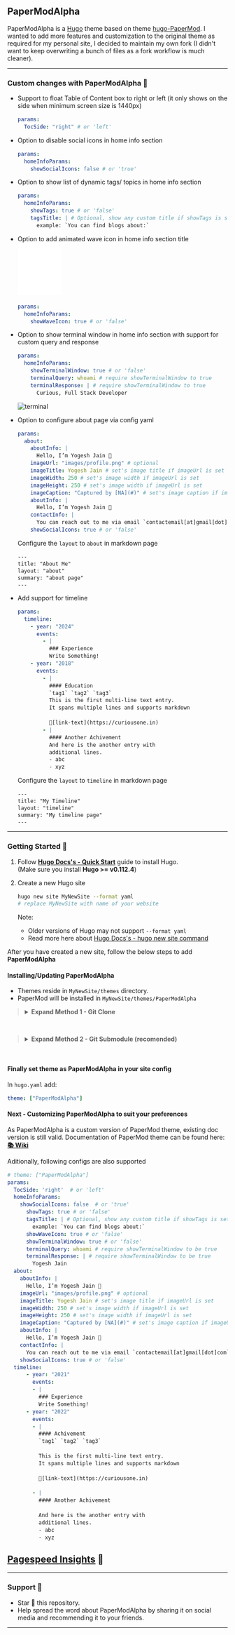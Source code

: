 ## PaperModAlpha

PaperModAlpha is a [Hugo](https://gohugo.io/) theme based on theme [hugo-PaperMod](https://github.com/adityatelange/hugo-PaperMod). I wanted to add more features and customization to the original theme as required for my personal site, I decided to maintain my own fork (I didn't want to keep overwriting a bunch of files as a fork workflow is much cleaner).

---

### Custom changes with PaperModAlpha 🚀

- Support to float Table of Content box to right or left (it only shows on the side when minimum screen size is 1440px)

  ```yaml
  params:
    TocSide: "right" # or 'left'
  ```

- Option to disable social icons in home info section

  ```yaml
  params:
    homeInfoParams:
      showSocialIcons: false # or 'true'
  ```

- Option to show list of dynamic tags/ topics in home info section

  ```yaml
  params:
    homeInfoParams:
      showTags: true # or 'false'
      tagsTitle: | # Optional, show any custom title if showTags is set to true
        example: `You can find blogs about:`
  ```

- Option to add animated wave icon in home info section title
  <img src="images/wave.svg" alt="wave">

  ```yaml
  params:
    homeInfoParams:
      showWaveIcon: true # or 'false'
  ```

- Option to show terminal window in home info section with support for custom query and response

  ```yaml
  params:
    homeInfoParams:
      showTerminalWindow: true # or 'false'
      terminalQuery: whoami # require showTerminalWindow to true
      terminalResponse: | # require showTerminalWindow to true
        Curious, Full Stack Developer
  ```

  <img src="images/terminal.svg" height=300 width=500 alt="terminal">

- Option to configure about page via config yaml

  ```yaml
  params:
    about:
      aboutInfo: |
        Hello, I’m Yogesh Jain 👋
      imageUrl: "images/profile.png" # optional
      imageTitle: Yogesh Jain # set's image title if imageUrl is set
      imageWidth: 250 # set's image width if imageUrl is set
      imageHeight: 250 # set's image width if imageUrl is set
      imageCaption: "Captured by [NA](#)" # set's image caption if imageUrl is set
      aboutInfo: |
        Hello, I’m Yogesh Jain 👋
      contactInfo: |
        You can reach out to me via email `contactemail[at]gmail[dot]com`
      showSocialIcons: true # or 'false'
  ```

  Configure the `layout` to `about` in markdown page

  ```shell
  ---
  title: "About Me"
  layout: "about"
  summary: "about page"
  ---
  ```

- Add support for timeline

  ```yaml
  params:
    timeline:
      - year: "2024"
        events:
          - |
            ### Experience
            Write Something!
      - year: "2018"
        events:
          - |
            #### Education
            `tag1` `tag2` `tag3`
            This is the first multi-line text entry.
            It spans multiple lines and supports markdown

            🔗[link-text](https://curiousone.in)
          - |
            #### Another Achivement
            And here is the another entry with
            additional lines.
            - abc
            - xyz
  ```

  Configure the `layout` to `timeline` in markdown page

  ```shell
  ---
  title: "My Timeline"
  layout: "timeline"
  summary: "My timeline page"
  ---
  ```

---

### Getting Started 🚀

1. Follow **[Hugo Docs's - Quick Start](https://gohugo.io/getting-started/quick-start/)** guide to install Hugo.
   <br>(Make sure you install **Hugo >= v0.112.4**)

2. Create a new Hugo site
   ```sh
   hugo new site MyNewSite --format yaml
   # replace MyNewSite with name of your website
   ```
   Note:
   - Older versions of Hugo may not support `--format yaml`
   - Read more here about [Hugo Docs's - hugo new site command](https://gohugo.io/commands/hugo_new_site/#synopsis)

After you have created a new site, follow the below steps to add **PaperModAlpha**

#### Installing/Updating PaperModAlpha

- Themes reside in `MyNewSite/themes` directory.
- PaperMod will be installed in `MyNewSite/themes/PaperModAlpha`

> <details>
> <summary><b>Expand Method 1 - Git Clone</b></summary>
>
> **INSTALL** : Inside the folder of your Hugo site `MyNewSite`, run:
>
> ```bash
> git clone https://github.com/yogeshjain96/PaperModAlpha themes/PaperModAlpha --depth=1
> ```
>
> **UPDATE**: Inside the folder of your Hugo site `MyNewSite`, run:
>
> ```bash
> cd themes/PaperMod
> git pull
> ```
>
> </details>

<br>

> <details>
> <summary><b>Expand Method 2 - Git Submodule (recomended)</b></summary>
>
> **INSTALL** : Inside the folder of your Hugo site `MyNewSite`, run:
>
> ```bash
> git submodule add --depth=1 https://github.com/yogeshjain96/PaperModAlpha.git themes/PaperModAlpha
> git submodule update --init --recursive # needed when you reclone your repo (submodules may not get cloned automatically)
> ```
>
> You may use ` --branch v7.0` to end of above command if you want to stick to specific release.
> Read more about git submodules [here](https://www.atlassian.com/git/tutorials/git-submodule).
>
> **UPDATE**: Inside the folder of your Hugo site `MyNewSite`, run:
>
> ```bash
> git submodule update --remote --merge
> ```
>
> </details>

<br>

#### Finally set theme as PaperModAlpha in your site config

In `hugo.yaml` add:

```yaml
theme: ["PaperModAlpha"]
```

#### Next - Customizing PaperModAlpha to suit your preferences

As PaperModAlpha is a custom version of PaperMod theme, existing doc version is still valid.
Documentation of PaperMod theme can be found here: [**📚 Wiki**](https://github.com/adityatelange/hugo-PaperMod/wiki)

Aditionally, following configs are also supported

```yaml
# theme: ["PaperModAlpha"]
params:
  TocSide: 'right'  # or 'left'
  homeInfoParams:
    showSocialIcons: false  # or 'true'
      showTags: true # or 'false'
      tagsTitle: | # Optional, show any custom title if showTags is set to true
        example: `You can find blogs about:`
      showWaveIcon: true # or 'false'
      showTerminalWindow: true # or 'false'
      terminalQuery: whoami # require showTerminalWindow to be true
      terminalResponse: | # require showTerminalWindow to be true
        Yogesh Jain
  about:
    aboutInfo: |
      Hello, I’m Yogesh Jain 👋
    imageUrl: "images/profile.png" # optional
    imageTitle: Yogesh Jain # set's image title if imageUrl is set
    imageWidth: 250 # set's image width if imageUrl is set
    imageHeight: 250 # set's image width if imageUrl is set
    imageCaption: "Captured by [NA](#)" # set's image caption if imageUrl is set
    aboutInfo: |
      Hello, I’m Yogesh Jain 👋
    contactInfo: |
      You can reach out to me via email `contactemail[at]gmail[dot]com`
    showSocialIcons: true # or 'false'
  timeline:
      - year: "2021"
        events:
        - |
          ### Experience
          Write Something!
      - year: "2022"
        events:
        - |
          #### Achivement
          `tag1` `tag2` `tag3`

          This is the first multi-line text entry.
          It spans multiple lines and supports markdown

          🔗[link-text](https://curiousone.in)

        - |
          #### Another Achivement

          And here is the another entry with
          additional lines.
          - abc
          - xyz
```

## [Pagespeed Insights](https://pagespeed.web.dev/report?url=https://curiousone.in) 👀

---

### Support 🫶

- Star 🌟 this repository.
- Help spread the word about PaperModAlpha by sharing it on social media and recommending it to your friends.

---

